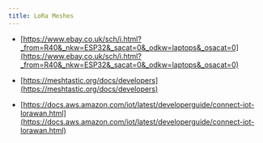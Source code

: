 ```yaml
---
title: LoRa Meshes
---
```


- [https://www.ebay.co.uk/sch/i.html?_from=R40&_nkw=ESP32&_sacat=0&_odkw=laptops&_osacat=0](https://www.ebay.co.uk/sch/i.html?_from=R40&_nkw=ESP32&_sacat=0&_odkw=laptops&_osacat=0)

- [https://meshtastic.org/docs/developers](https://meshtastic.org/docs/developers)

- [https://docs.aws.amazon.com/iot/latest/developerguide/connect-iot-lorawan.html](https://docs.aws.amazon.com/iot/latest/developerguide/connect-iot-lorawan.html)